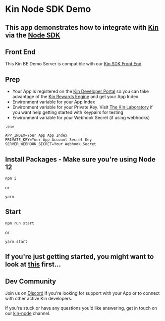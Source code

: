 # Kin Node SDK Demo


## This app demonstrates how to integrate with [Kin](https://developer.kin.org/) via the [Node SDK](https://github.com/kinecosystem/kin-node)



## Front End
This Kin BE Demo Server is compatible with our [Kin SDK Front End](https://github.com/kin-labs/kin-demo-web-sdk-and-server-fe)

## Prep
- Your App is registered on the [Kin Developer Portal](https://portal.kin.org/) so you can take advantage of the [Kin Rewards Engine](https://developer.kin.org/docs/the-kre-explained/) and get your App Index
- Environment variable for your App Index
- Environment variable for your Private Key. Visit [The Kin Laboratory](https://laboratory.kin.org/home) if you want help getting started with Keypairs for testing
- Environment variable for your Webhook Secret (if using webhooks)

`.env`

```
APP_INDEX=Your App App Index
PRIVATE_KEY=Your App Account Secret Key
SERVER_WEBHOOK_SECRET=Your Webhook Secret
```
## Install Packages - Make sure you're using Node 12

```
npm i
```

or

```
yarn
```
## Start

```
npm run start
```

or

```
yarn start
```
## If you're just getting started, you might want to look at [this](https://developer.kin.org/tutorials/#getting-started) first...

## Dev Community
Join us on [Discord](https://discord.com/invite/kdRyUNmHDn) if you're looking for support with your App or to connect with other active Kin developers.

If you're stuck or have any questions you'd like answering, get in touch on our [kin-node](https://discord.com/channels/808859554997469244/811117045742960640) channel.